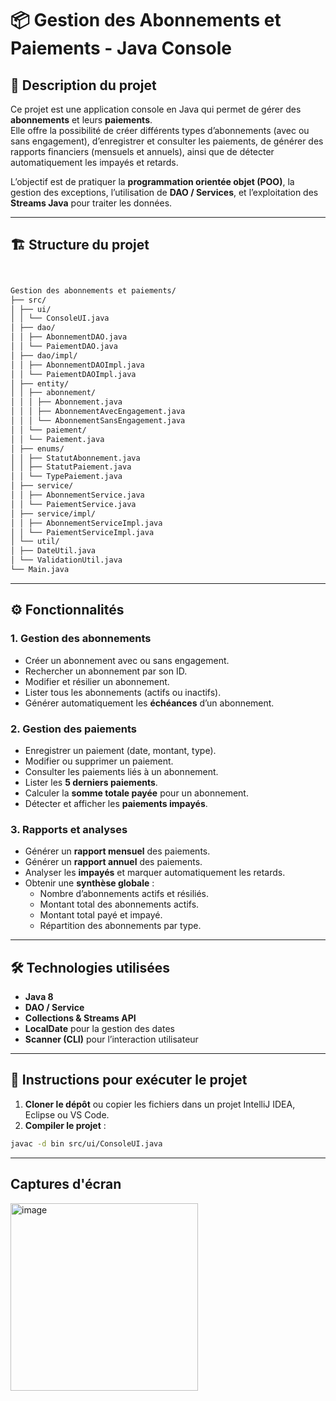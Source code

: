 # 📦 Gestion des Abonnements et Paiements - Java Console

## 📌 Description du projet
Ce projet est une application console en Java qui permet de gérer des **abonnements** et leurs **paiements**.  
Elle offre la possibilité de créer différents types d’abonnements (avec ou sans engagement), d’enregistrer et consulter les paiements, de générer des rapports financiers (mensuels et annuels), ainsi que de détecter automatiquement les impayés et retards.

L’objectif est de pratiquer la **programmation orientée objet (POO)**, la gestion des exceptions, l’utilisation de **DAO / Services**, et l’exploitation des **Streams Java** pour traiter les données.

---

## 🏗 Structure du projet
```bash


Gestion des abonnements et paiements/
├── src/
│ ├── ui/
│ │ └── ConsoleUI.java
│ ├── dao/
│ │ ├── AbonnementDAO.java
│ │ └── PaiementDAO.java
│ ├── dao/impl/
│ │ ├── AbonnementDAOImpl.java
│ │ └── PaiementDAOImpl.java
│ ├── entity/
│ │ ├── abonnement/
│ │ │ ├── Abonnement.java
│ │ │ ├── AbonnementAvecEngagement.java
│ │ │ └── AbonnementSansEngagement.java
│ │ └── paiement/
│ │ └── Paiement.java
│ ├── enums/
│ │ ├── StatutAbonnement.java
│ │ ├── StatutPaiement.java
│ │ └── TypePaiement.java
│ ├── service/
│ │ ├── AbonnementService.java
│ │ └── PaiementService.java
│ ├── service/impl/
│ │ ├── AbonnementServiceImpl.java
│ │ └── PaiementServiceImpl.java
│ └── util/
│ ├── DateUtil.java
│ └── ValidationUtil.java
└── Main.java
```

---

## ⚙️ Fonctionnalités

### 1. Gestion des abonnements
- Créer un abonnement avec ou sans engagement.
- Rechercher un abonnement par son ID.
- Modifier et résilier un abonnement.
- Lister tous les abonnements (actifs ou inactifs).
- Générer automatiquement les **échéances** d’un abonnement.

### 2. Gestion des paiements
- Enregistrer un paiement (date, montant, type).
- Modifier ou supprimer un paiement.
- Consulter les paiements liés à un abonnement.
- Lister les **5 derniers paiements**.
- Calculer la **somme totale payée** pour un abonnement.
- Détecter et afficher les **paiements impayés**.

### 3. Rapports et analyses
- Générer un **rapport mensuel** des paiements.
- Générer un **rapport annuel** des paiements.
- Analyser les **impayés** et marquer automatiquement les retards.
- Obtenir une **synthèse globale** :
  - Nombre d’abonnements actifs et résiliés.
  - Montant total des abonnements actifs.
  - Montant total payé et impayé.
  - Répartition des abonnements par type.

---

## 🛠 Technologies utilisées
- **Java 8**
- **DAO / Service**
- **Collections & Streams API**
- **LocalDate** pour la gestion des dates
- **Scanner (CLI)** pour l’interaction utilisateur

---


## 🚀 Instructions pour exécuter le projet

1. **Cloner le dépôt** ou copier les fichiers dans un projet IntelliJ IDEA, Eclipse ou VS Code.
2. **Compiler le projet** :
```bash
javac -d bin src/ui/ConsoleUI.java
```

---
## Captures d'écran

<img width="300" height="300" alt="image" src="https://github.com/user-attachments/assets/2ee0b490-3ace-4d39-8101-22221ace5464" />

